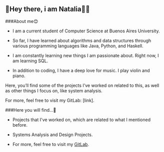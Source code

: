 ## 👋Hey there, i am Natalia👩‍💻
###About me😊
- I am a current student of Computer Science at Buenos Aires University.

- So far, I have learned about algorithms and data structures through various programming languages like Java, Python, and Haskell.

- I am constantly learning new things I am passionate about. Right now, I am learning SQL.

- In addition to coding, I have a deep love for music. I play violin and piano.

Here, you’ll find some of the projects I’ve worked on related to this, as well as other things I focus on, like system analysis.


For more, feel free to visit my GitLab: [link].

###Here you will find...🤔
- Projects that I've worked on, which are related to what I mentioned before.

- Systems Analysis and Design Projects.

- For more, feel free to visit my [GitLab](https://git.exactas.uba.ar/nprestrepo).
